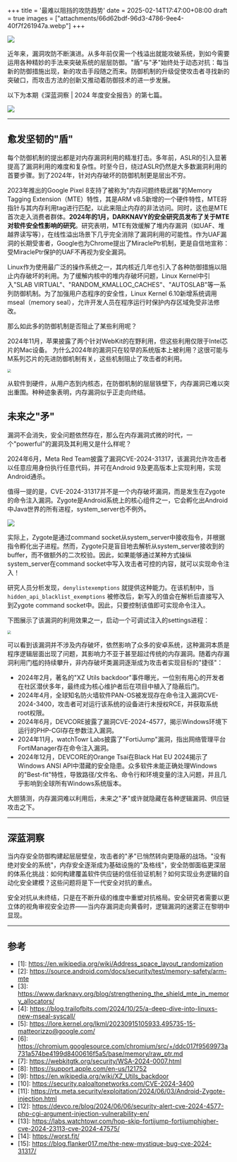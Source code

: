 +++
title = '最难以阻挡的攻防趋势'
date = 2025-02-14T17:47:00+08:00
draft = true
images = ["attachments/66d62bdf-96d3-4786-9ee4-40f7f261947a.webp"]
+++

![](attachments/c81cef46-b99f-4b8b-9f10-0d63781628d3.webp)

近年来，漏洞攻防不断演进。从多年前仅需一个栈溢出就能攻破系统，到如今需要运用各种精妙的手法来突破系统的层层防御。"盾"与"矛"始终处于动态对抗：每当新的防御措施出现，新的攻击手段随之而来。防御机制的升级促使攻击者寻找新的突破口，而攻击方法的创新又推动着防御技术的进一步发展。


以下为本期《深蓝洞察 | 2024 年度安全报告》的第七篇。

 ![](attachments/66d62bdf-96d3-4786-9ee4-40f7f261947a.webp)


---

## 愈发坚韧的"盾"

每个防御机制的提出都是对内存漏洞利用的精准打击。多年前，ASLR的引入显著提高了漏洞利用的难度和复杂性。时至今日，绕过ASLR仍然是大多数漏洞利用的首要步骤。到了2024年，针对内存破坏的防御机制更是层出不穷。

2023年推出的Google Pixel 8支持了被称为"内存问题终极武器"的Memory Tagging Extension（MTE）特性，其是ARM v8.5新增的一个硬件特性，MTE将指针与其内存利用tag进行匹配，以此来阻止内存的非法访问。同时，这也是MTE首次走入消费者群体。**2024年的1月，DARKNAVY的安全研究员发布了关于MTE对软件安全性影响的研究**。研究表明，MTE有效缓解了堆内存漏洞（如UAF、堆越界读写等），在线性溢出场景下几乎完全消除了漏洞利用的可能性。作为UAF漏洞的长期受害者，Google也为Chrome提出了MiraclePtr机制，更是自信地宣称：受MiraclePtr保护的UAF不再视为安全漏洞。

Linux作为使用最广泛的操作系统之一，其内核近几年也引入了各种防御措施以阻止内存破坏的利用。为了缓解内核中的堆内存破坏问题，Linux Kernel中引入"SLAB VIRTUAL"、"RANDOM_KMALLOC_CACHES"、"AUTOSLAB"等一系列防御机制。为了加强用户态程序的安全性，Linux Kernel 6.10新增系统调用mseal（memory seal），允许开发人员在程序运行时保护内存区域免受非法修改。

那么如此多的防御机制是否阻止了某些利用呢？

2024年11月，苹果披露了两个针对WebKit的在野利用，但这些利用仅限于Intel芯片的Mac设备。 为什么2024年的漏洞只在较早的系统版本上被利用？这很可能与M系列芯片的先进防御机制有关，这些机制阻止了攻击者的利用。


 <img src="attachments/9b1417a4-d209-4c29-afa0-4b2e38795d37.png" style="display: block; margin-left: auto; margin-right: auto; zoom: 50%;"/>


从软件到硬件，从用户态到内核态，在防御机制的层层铁壁下，内存漏洞已难以突出重围。种种迹象表明，内存漏洞似乎正走向终结。

## 未来之"矛"

漏洞不会消失，安全问题依然存在，那么在内存漏洞式微的时代，一个"powerful"的漏洞及其利用又是什么样呢？

2024年6月，Meta Red Team披露了漏洞CVE-2024-31317，该漏洞允许攻击者以任意应用身份执行任意代码，并可在Android 9及更高版本上实现利用，实现Android通杀。

值得一提的是，CVE-2024-31317并不是一个内存破坏漏洞，而是发生在Zygote的命令注入漏洞。Zygote是Android系统上的核心组件之一，它会孵化出Android中Java世界的所有进程，system_server也不例外。

 <img src="attachments/2ec0af51-653e-4a52-b680-9b8a665789ac.png" style="display: block; margin-left: auto; margin-right: auto; zoom: 100%;"/>

实际上，Zygote是通过command socket从system_server中接收指令，并根据指令孵化出子进程。然而，Zygote只是盲目地去解析从system_server接收到的buffer，而不做额外的二次校验。因此，如果能够通过某种方式操纵system_server在command socket中写入攻击者可控的内容，就可以实现命令注入！

研究人员分析发现，`denylistexemptions` 就提供这种能力。在该机制中，当`hidden_api_blacklist_exemptions` 被修改后，新写入的值会在解析后直接写入到Zygote command socket中。因此，只要控制该值即可实现命令注入。

下图展示了该漏洞的利用效果之一，启动一个可调试注入的settings进程：

 <img src="attachments/f2305b7c-e68e-43c1-974f-5da270abee39.png" style="display: block; margin-left: auto; margin-right: auto; zoom: 50%;"/>

可以看到该漏洞并不涉及内存破坏，依然影响了众多的安卓系统，这种漏洞本质是程序逻辑层面出现了问题，其影响力不亚于甚至超过传统的内存漏洞。随着内存漏洞利用门槛的持续攀升，非内存破坏类漏洞逐渐成为攻击者实现目标的"捷径"：

* 2024年2月，著名的"XZ Utils backdoor"事件曝光，一位别有用心的开发者在社区潜伏多年，最终成为核心维护者后在项目中植入了隐蔽后门。
* 2024年4月，全球知名防火墙软件PAN-OS被发现存在命令注入漏洞CVE-2024-3400，攻击者可对运行该系统的设备进行未授权RCE，并获取系统root权限。
* 2024年6月，DEVCORE披露了漏洞CVE-2024-4577，揭示Windows环境下运行的PHP-CGI存在参数注入漏洞。
* 2024年11月，watchTowr Labs披露了"FortiJump"漏洞，指出网络管理平台FortiManager存在命令注入漏洞。
* 2024年12月，DEVCORE的Orange Tsai在Black Hat EU 2024揭示了Windows ANSI API中潜藏的安全隐患。众多软件未能正确处理Windows的"Best-fit"特性，导致路径/文件名、命令行和环境变量的注入问题，并且几乎影响到全球所有Windows系统版本。

大胆猜测，内存漏洞难以利用后，未来之"矛"或许就隐藏在各种逻辑漏洞、供应链攻击之下。


---

## 深蓝洞察

当内存安全防御构建起层层壁垒，攻击者的"矛"已悄然转向更隐蔽的战场。"没有绝对安全的系统"，内存安全逐渐成为基础设施的"及格线"，安全防御面临更深层的体系化挑战：如何构建覆盖软件供应链的信任验证机制？如何实现业务逻辑的自动化安全建模？这些问题将是下一代安全对抗的重点。

安全对抗从未终结，只是在不断升级的维度中重塑对抗格局。安全研究者需要以更立体的视角审视安全边界——当内存漏洞走向黄昏时，逻辑漏洞的迷雾正在黎明中显现。


---

## 参考

* \[1\]: <https://en.wikipedia.org/wiki/Address_space_layout_randomization>
* \[2\]: <https://source.android.com/docs/security/test/memory-safety/arm-mte>
* \[3\]: <https://www.darknavy.org/blog/strengthening_the_shield_mte_in_memory_allocators/>
* \[4\]: <https://blog.trailofbits.com/2024/10/25/a-deep-dive-into-linuxs-new-mseal-syscall/>
* \[5\]: <https://lore.kernel.org/lkml/20230915105933.495735-15-matteorizzo@google.com/>
* \[6\]: <https://chromium.googlesource.com/chromium/src/+/ddc017f9569973a731a574be4199d8400616f5a5/base/memory/raw_ptr.md>
* \[7\]: <https://webkitgtk.org/security/WSA-2024-0007.html>
* \[8\]: <https://support.apple.com/en-us/121752>
* \[9\]: <https://en.wikipedia.org/wiki/XZ_Utils_backdoor>
* \[10\]: <https://security.paloaltonetworks.com/CVE-2024-3400>
* \[11\]: <https://rtx.meta.security/exploitation/2024/06/03/Android-Zygote-injection.html>
* \[12\]: <https://devco.re/blog/2024/06/06/security-alert-cve-2024-4577-php-cgi-argument-injection-vulnerability-en/>
* \[13\]: <https://labs.watchtowr.com/hop-skip-fortijump-fortijumphigher-cve-2024-23113-cve-2024-47575/>
* \[14\]: <https://worst.fit/>
* \[15\]: <https://blog.flanker017.me/the-new-mystique-bug-cve-2024-31317/>